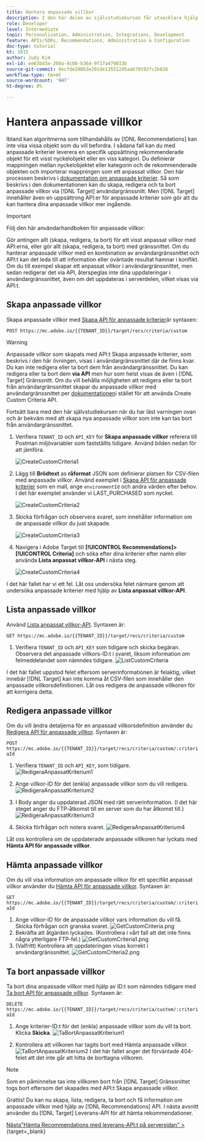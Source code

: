 ```yaml
---
title: Hantera anpassade villkor
description: I den här delen av självstudiekursen får utvecklare hjälp med att använda Adobe Target API:er för att hantera, skapa, lista, redigera, hämta och ta bort villkor för Adobe Target Recommendations.
role: Developer
level: Intermediate
topic: Personalization, Administration, Integrations, Development
feature: APIs/SDKs, Recommendations, Administration & Configuration
doc-type: tutorial
kt: 3815
author: Judy Kim
exl-id: ee63bd3e-200a-4c08-b364-9f17a479033b
source-git-commit: 0ecfde208b3e201de135512d5aab70192fc2b826
workflow-type: tm+mt
source-wordcount: '947'
ht-degree: 0%

---
```


# Hantera anpassade villkor

Ibland kan algoritmerna som tillhandahålls av [!DNL Recommendations] kan inte visa vissa objekt som du vill befordra. I sådana fall kan du med anpassade kriterier leverera en specifik uppsättning rekommenderade objekt för ett visst nyckelobjekt eller en viss kategori. Du definierar mappningen mellan nyckelobjektet eller kategorin och de rekommenderade objekten och importerar mappningen som ett anpassat villkor. Den här processen beskrivs i [dokumentation om anpassade kriterier](https://experienceleague.adobe.com/docs/target/using/recommendations/criteria/recommendations-csv.html?lang=en). Så som beskrivs i den dokumentationen kan du skapa, redigera och ta bort anpassade villkor via [!DNL Target] användargränssnitt. Men [!DNL Target] innehåller även en uppsättning API:er för anpassade kriterier som gör att du kan hantera dina anpassade villkor mer ingående.

>[!IMPORTANT]
>
>Följ den här användarhandboken för anpassade villkor:
>
> Gör antingen allt (skapa, redigera, ta bort) för ett visst anpassat villkor med API:erna, eller gör allt (skapa, redigera, ta bort) med gränssnittet. Om du hanterar anpassade villkor med en kombination av användargränssnittet och API:t kan det leda till att information eller oväntade resultat hamnar i konflikt. Om du till exempel skapar ett anpassat villkor i användargränssnittet, men sedan redigerar det via API, återspeglas inte dina uppdateringar i användargränssnittet, även om det uppdateras i serverdelen, vilket visas via API:t.

## Skapa anpassade villkor

Skapa anpassade villkor med [Skapa API för anpassade kriterier](https://developers.adobetarget.com/api/recommendations/#operation/createCriteriaCustom)är syntaxen:

`POST https://mc.adobe.io/{{TENANT_ID}}/target/recs/criteria/custom`

>[!WARNING]
>
>Anpassade villkor som skapats med API:t Skapa anpassade kriterier, som beskrivs i den här övningen, visas i användargränssnittet där de finns kvar. Du kan inte redigera eller ta bort dem från användargränssnittet. Du kan redigera eller ta bort dem **via API** men hur som helst visas de även i [!DNL Target] Gränssnitt. Om du vill behålla möjligheten att redigera eller ta bort från användargränssnittet skapar du anpassade villkor med användargränssnittet per [dokumentationen](https://experienceleague.adobe.com/docs/target/using/recommendations/criteria/recommendations-csv.html?lang=en)i stället för att använda Create Custom Criteria API.

Fortsätt bara med den här självstudiekursen när du har läst varningen ovan och är bekväm med att skapa nya anpassade villkor som inte kan tas bort från användargränssnittet.

1. Verifiera `TENANT_ID` och `API_KEY` for **Skapa anpassade villkor** referera till Postman miljövariabler som fastställts tidigare. Använd bilden nedan för att jämföra.

   ![CreateCustomCriteria1](assets/CreateCustomCriteria1.png)

2. Lägg till **Brödtext** as **råformat** JSON som definierar platsen för CSV-filen med anpassade villkor. Använd exemplet i [Skapa API för anpassade kriterier](https://developers.adobetarget.com/api/recommendations/#operation/getAllCriteriaCustom) som en mall, ange `environmentId` och andra värden efter behov. I det här exemplet använder vi LAST_PURCHASED som nyckel.

   ![CreateCustomCriteria2](assets/CreateCustomCriteria2.png)

3. Skicka förfrågan och observera svaret, som innehåller information om de anpassade villkor du just skapade.

   ![CreateCustomCriteria3](assets/CreateCustomCriteria3.png)

4. Navigera i Adobe Target till **[!UICONTROL Recommendations]>[!UICONTROL Criteria]** och söka efter dina kriterier efter namn eller använda **Lista anpassat villkor-API** i nästa steg.

   ![CreateCustomCriteria4](assets/CreateCustomCriteria4.png)

I det här fallet har vi ett fel. Låt oss undersöka felet närmare genom att undersöka anpassade kriterier med hjälp av **Lista anpassat villkor-API**.

## Lista anpassade villkor

Använd [Lista anpassat villkor-API](https://developers.adobetarget.com/api/recommendations/#operation/getAllCriteriaCustom). Syntaxen är:

`GET https://mc.adobe.io/{{TENANT_ID}}/target/recs/criteria/custom`

1. Verifiera `TENANT_ID` och `API_KEY` som tidigare och skicka begäran. Observera det anpassade villkors-ID:t i svaret, liksom information om felmeddelandet som nämndes tidigare.
   ![ListCustomCriteria](assets/ListCustomCriteria.png)

I det här fallet uppstod felet eftersom serverinformationen är felaktig, vilket innebär [!DNL Target] kan inte komma åt CSV-filen som innehåller den anpassade villkorsdefinitionen. Låt oss redigera de anpassade villkoren för att korrigera detta.

## Redigera anpassade villkor

Om du vill ändra detaljerna för en anpassad villkorsdefinition använder du [Redigera API för anpassade villkor](https://developers.adobetarget.com/api/recommendations/#operation/updateCriteriaCustom). Syntaxen är:

`POST https://mc.adobe.io/{{TENANT_ID}}/target/recs/criteria/custom/:criteriaId`

1. Verifiera `TENANT_ID` och `API_KEY`, som tidigare.
   ![RedigeraAnpassatKriterium1](assets/EditCustomCriteria1.png)

1. Ange villkor-ID för det (enkla) anpassade villkor som du vill redigera.
   ![RedigeraAnpassatKriterium2](assets/EditCustomCriteria2.png)

1. I Body anger du uppdaterad JSON med rätt serverinformation. (I det här steget anger du FTP-åtkomst till en server som du har åtkomst till.)
   ![RedigeraAnpassatKriterium3](assets/EditCustomCriteria3.png)

1. Skicka förfrågan och notera svaret.
   ![RedigeraAnpassatKriterium4](assets/EditCustomCriteria4.png)

Låt oss kontrollera om de uppdaterade anpassade villkoren har lyckats med **Hämta API för anpassade villkor**.

## Hämta anpassade villkor

Om du vill visa information om anpassade villkor för ett specifikt anpassat villkor använder du [Hämta API för anpassade villkor](https://developers.adobetarget.com/api/recommendations/#operation/getCriteriaCustom). Syntaxen är:

`GET https://mc.adobe.io/{{TENANT_ID}}/target/recs/criteria/custom/:criteriaId`

1. Ange villkor-ID för de anpassade villkor vars information du vill få. Skicka förfrågan och granska svaret.
   ![GetCustomCriteria.png](assets/GetCustomCriteria.png)
1. Bekräfta att åtgärden lyckades. (Kontrollera i vårt fall att det inte finns några ytterligare FTP-fel.)
   ![GetCustomCriteria1.png](assets/GetCustomCriteria1.png)
1. (Valfritt) Kontrollera att uppdateringen visas korrekt i användargränssnittet.
   ![GetCustomCriteria2.png](assets/GetCustomCriteria2.png)

## Ta bort anpassade villkor

Ta bort dina anpassade villkor med hjälp av ID:t som nämndes tidigare med [Ta bort API för anpassade villkor](https://developers.adobetarget.com/api/recommendations/#operation/deleteCriteriaCustom). Syntaxen är:

`DELETE https://mc.adobe.io/{{TENANT_ID}}/target/recs/criteria/custom/:criteriaId`

1. Ange kriterier-ID:t för det (enkla) anpassade villkor som du vill ta bort. Klicka **Skicka**.
   ![TaBortAnpassatKriterium1](assets/DeleteCustomCriteria1.png)

1. Kontrollera att villkoren har tagits bort med Hämta anpassade villkor.
   ![TaBortAnpassatKriterium2](assets/DeleteCustomCriteria2.png)
I det här fallet anger det förväntade 404-felet att det inte går att hitta de borttagna villkoren.

>[!NOTE]
>Som en påminnelse tas inte villkoren bort från [!DNL Target] Gränssnittet togs bort eftersom det skapades med API:t Skapa anpassade villkor.

Grattis! Du kan nu skapa, lista, redigera, ta bort och få information om anpassade villkor med hjälp av [!DNL Recommendations] API. I nästa avsnitt använder du [!DNL Target] Leverans-API för att hämta rekommendationer.

[Nästa&quot;Hämta Recommendations med leverans-API:t på serversidan&quot; >](https://developer.adobe.com/target/before-administer/recs-api/fetch-recs-server-side-delivery-api/){target=_blank}
